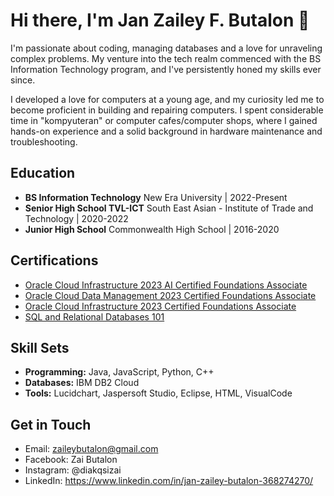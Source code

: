 # Hi there, I'm Jan Zailey F. Butalon 👋

I'm passionate about coding, managing databases and a love for unraveling complex problems. My venture into the tech realm commenced with the BS Information Technology program, and I've persistently honed my skills ever since.

I developed a love for computers at a young age, and my curiosity led me to become proficient in building and repairing computers. I spent considerable time in "kompyuteran" or computer cafes/computer shops, where I gained hands-on experience and a solid background in hardware maintenance and troubleshooting.


## Education
- **BS Information Technology**
  New Era University | 2022-Present
- **Senior High School TVL-ICT**
  South East Asian - Institute of Trade and Technology | 2020-2022
- **Junior High School**
  Commonwealth High School | 2016-2020
  


## Certifications
- [Oracle Cloud Infrastructure 2023 AI Certified Foundations Associate](https://catalog-education.oracle.com/pls/certview/sharebadge?id=6FD6B72B528A6798426E54269FF059E5ACAA2A3C0C707F8288709F35B74B08C4&fbclid=IwAR0jcUGQdJ34LuE6BjiYeNzhYniqNOdGD_UYUKdVQwXlFqz2vhtXPUkW2dc)
- [Oracle Cloud Data Management 2023 Certified Foundations Associate](https://catalog-education.oracle.com/pls/certview/sharebadge?id=E09EE6C89FE30875204319433E301B6BC853E5BB47906EFBDD6E14A0392E8DED&fbclid=IwAR1He0Y4Dq2GiHXrnA8AM5EDds_tmbWHC4O5td-rROMTrNQnfcF-CA1w-0I)
- [Oracle Cloud Infrastructure 2023 Certified Foundations Associate](https://catalog-education.oracle.com/pls/certview/sharebadge?id=33313B753148242A9F560F85FCFA883B0C5551E3099A8F929CA6EFE6681BCEC3&fbclid=IwAR2jlDHeaLAzlG5g6XoUTg8idT4CDbdCIpMrSuYHa8zu-C4mo8uNoS_Dr7U)
- [SQL and Relational Databases 101](	https://courses.cognitiveclass.ai/certificates/d1156f28067f4836a26fa1dcb540a44a)

## Skill Sets
- **Programming:** Java, JavaScript, Python, C++
- **Databases:** IBM DB2 Cloud
- **Tools:** Lucidchart, Jaspersoft Studio, Eclipse, HTML, VisualCode

## Get in Touch
- Email: zaileybutalon@gmail.com
- Facebook: Zai Butalon
- Instagram: @diakqsizai
- LinkedIn: https://www.linkedin.com/in/jan-zailey-butalon-368274270/
